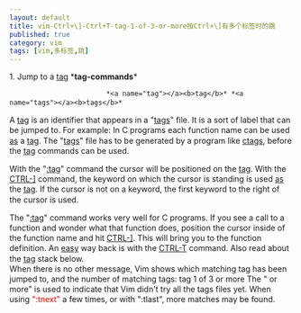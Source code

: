 ```yaml
---
layout: default
title: vim-Ctrl+\]-Ctrl+T-tag-1-of-3-or-more按Ctrl+\]有多个标签时的跳
published: true
category: vim
tags: [vim,多标签,跳]
---
```

<div id="detail" class="detail" style="line-height: 1.3;"><p>1. Jump to a <a href="http://vimdoc.sourceforge.net/htmldoc/tagsrch.html#tag" target="_blank">tag</a>					*<a name="tag-commands"></a><b>tag-commands</b>*


							*<a name="tag"></a><b>tag</b>* *<a name="tags"></a><b>tags</b>*
A <a href="http://vimdoc.sourceforge.net/htmldoc/tagsrch.html#tag" target="_blank">tag</a> is an identifier that appears in a "<a href="http://vimdoc.sourceforge.net/htmldoc/tagsrch.html#tags" target="_blank">tags</a>" file.  It is a sort of label
that can be jumped to.  For example: In C programs each function name can be
used <a href="http://vimdoc.sourceforge.net/htmldoc/motion.html#as" target="_blank">as</a> a <a href="http://vimdoc.sourceforge.net/htmldoc/tagsrch.html#tag" target="_blank">tag</a>.  The "<a href="http://vimdoc.sourceforge.net/htmldoc/tagsrch.html#tags" target="_blank">tags</a>" file has to be generated by a program like <a href="http://vimdoc.sourceforge.net/htmldoc/tagsrch.html#ctags" target="_blank">ctags</a>,
before the <a href="http://vimdoc.sourceforge.net/htmldoc/tagsrch.html#tag" target="_blank">tag</a> commands can be used.

With the "<a href="http://vimdoc.sourceforge.net/htmldoc/tagsrch.html#:tag" target="_blank">:tag</a>" command the cursor will be positioned on the <a href="http://vimdoc.sourceforge.net/htmldoc/tagsrch.html#tag" target="_blank">tag</a>.  With the
<a href="http://vimdoc.sourceforge.net/htmldoc/tagsrch.html#CTRL-]" target="_blank">CTRL-]</a> command, the keyword on which the cursor is standing is used <a href="http://vimdoc.sourceforge.net/htmldoc/motion.html#as" target="_blank">as</a> the
<a href="http://vimdoc.sourceforge.net/htmldoc/tagsrch.html#tag" target="_blank">tag</a>.  If the cursor is not on a keyword, the first keyword to the right of the
cursor is used.

The "<a href="http://vimdoc.sourceforge.net/htmldoc/tagsrch.html#:tag" target="_blank">:tag</a>" command works very well for C programs.  If you see a call to a
function and wonder what that function does, position the cursor inside of the
function name and hit <a href="http://vimdoc.sourceforge.net/htmldoc/tagsrch.html#CTRL-]" target="_blank">CTRL-]</a>.  This will bring you to the function definition.
An <a href="http://vimdoc.sourceforge.net/htmldoc/starting.html#easy" target="_blank">easy</a> way back is with the <a href="http://vimdoc.sourceforge.net/htmldoc/tagsrch.html#CTRL-T" target="_blank">CTRL-T</a> command.  Also read about the <a href="http://vimdoc.sourceforge.net/htmldoc/tagsrch.html#tag" target="_blank">tag</a> stack
below.
<br>When there is no other message, Vim shows which matching tag has been jumped
to, and the number of matching tags:
	tag 1 of 3 or more
The " or more" is used to indicate that Vim didn't try all the tags files yet.
When using <font color="#f00000">":tnext"</font> a few times, or with ":tlast", more matches may be found.</p></div>
